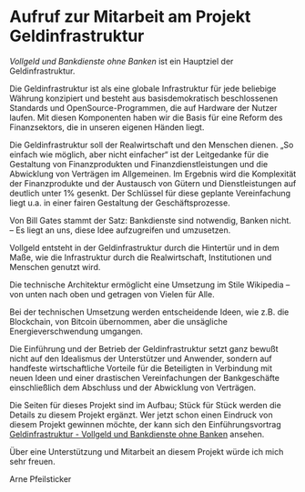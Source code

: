 # Aufruf zur Mitarbeit am Projekt Geldinfrastruktur

*Vollgeld und Bankdienste ohne Banken* ist ein Hauptziel der Geldinfrastruktur.

Die Geldinfrastruktur ist als eine globale Infrastruktur für jede beliebige Währung konzipiert und besteht aus basisdemokratisch beschlossenen Standards und OpenSource-Programmen, die auf Hardware der Nutzer laufen. Mit diesen Komponenten haben wir die Basis für eine Reform des Finanzsektors, die in unseren eigenen Händen liegt. 

Die Geldinfrastruktur soll der Realwirtschaft und den Menschen dienen. „So einfach wie möglich, aber nicht einfacher“ ist der Leitgedanke für die Gestaltung von Finanzprodukten und Finanzdienstleistungen und die Abwicklung von Verträgen im Allgemeinen. Im Ergebnis wird die Komplexität der Finanzprodukte und der Austausch von Gütern und Dienstleistungen auf deutlich unter 1% gesenkt. Der Schlüssel für diese geplante Vereinfachung liegt u.a. in einer fairen Gestaltung der Geschäftsprozesse. 

Von Bill Gates stammt der Satz: Bankdienste sind notwendig, Banken nicht. – Es liegt an uns, diese Idee aufzugreifen und umzusetzen.

Vollgeld entsteht in der Geldinfrastruktur durch die Hintertür und in dem Maße, wie die Infrastruktur durch die Realwirtschaft, Institutionen und Menschen genutzt wird.

Die technische Architektur ermöglicht eine Umsetzung im Stile Wikipedia – von unten nach oben und getragen von Vielen für Alle.

Bei der technischen Umsetzung werden entscheidende Ideen, wie z.B. die Blockchain, von Bitcoin übernommen, aber die unsägliche Energieverschwendung umgangen. 

Die Einführung und der Betrieb der Geldinfrastruktur setzt ganz bewußt nicht auf den Idealismus der Unterstützer und Anwender, sondern auf handfeste wirtschaftliche Vorteile für die Beteiligten in Verbindung mit neuen Ideen und einer drastischen Vereinfachungen der Bankgeschäfte einschließlich dem Abschluss und der Abwicklung von Verträgen.

Die Seiten für dieses Projekt sind im Aufbau; Stück für Stück werden die Details zu diesem Projekt ergänzt. Wer jetzt schon einen Eindruck von diesem Projekt gewinnen möchte, der kann sich den Einführungsvortrag <a href="https://www.youtube.com/watch?v=kK9xSKVTa9I" target="_blank">Geldinfrastruktur - Vollgeld und Bankdienste ohne Banken</a> ansehen.

Über eine Unterstützung und Mitarbeit an diesem Projekt würde ich mich sehr freuen.

Arne Pfeilsticker